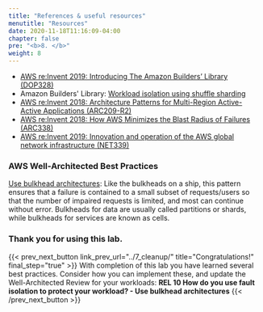 ```yaml
---
title: "References & useful resources"
menutitle: "Resources"
date: 2020-11-18T11:16:09-04:00
chapter: false
pre: "<b>8. </b>"
weight: 8
---
```


* [AWS re:Invent 2019: Introducing The Amazon Builders’ Library (DOP328)](https://www.youtube.com/watch?v=sKRdemSirDM&feature=youtu.be&t=1373)
* Amazon Builders' Library: [Workload isolation using shuffle sharding](https://aws.amazon.com/builders-library/workload-isolation-using-shuffle-sharding/)
* [AWS re:Invent 2018: Architecture Patterns for Multi-Region Active-Active Applications (ARC209-R2)](https://youtu.be/2e29I3dA8o4)
* [AWS re:Invent 2018: How AWS Minimizes the Blast Radius of Failures (ARC338)](https://youtu.be/swQbA4zub20)
* [AWS re:Invent 2019: Innovation and operation of the AWS global network infrastructure (NET339)](https://youtu.be/UObQZ3R9_4c)

### AWS Well-Architected Best Practices

[Use bulkhead architectures](https://docs.aws.amazon.com/wellarchitected/latest/reliability-pillar/use-fault-isolation-to-protect-your-workload.html): Like the bulkheads on a ship, this pattern ensures that a failure is contained to a small subset of requests/users so that the number of impaired requests is limited, and most can continue without error. Bulkheads for data are usually called partitions or shards, while bulkheads for services are known as cells.

### Thank you for using this lab.

{{< prev_next_button link_prev_url="../7_cleanup/" title="Congratulations!" final_step="true" >}} With completion of this lab you have learned several best practices. Consider how you can implement these, and update the Well-Architected Review for your workloads: **REL 10  How do you use fault isolation to protect your workload? - Use bulkhead architectures** {{< /prev_next_button >}}
